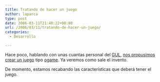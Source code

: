 ```yaml
---
title: Tratando de hacer un juego
author: laparca
type: post
date: 2006-03-11T21:40:22+00:00
url: /2006/03/11/tratando-de-hacer-un-juego/
categories:
  - Desarrollo

---
```

Hace poco, hablando con unas cuantas personal del <a target="_blank" title="Grupo de usuarios de Linux de la universidad Carlos III de Madrid" href="http://www.gul.es">GUL</a>, [nos propusimos crear un juego][1] tipo [ogame][2]. Ya veremos como sale el invento.

De momento, estamos recabando las características que deberá tener el juego.

 [1]: http://jarama.gul.es/propuestas-gpl/doku.php?id=juego_semejante_a_ogame_y_vendetta "Propuesta de juego multijugador en red"
 [2]: http://es.ogame.org/ "Juego en red multijugador"